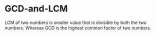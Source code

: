 # GCD-and-LCM
LCM of two numbers is smaller value that is divisible by both the two numbers. Whereas GCD is the highest common factor of two numbers.
